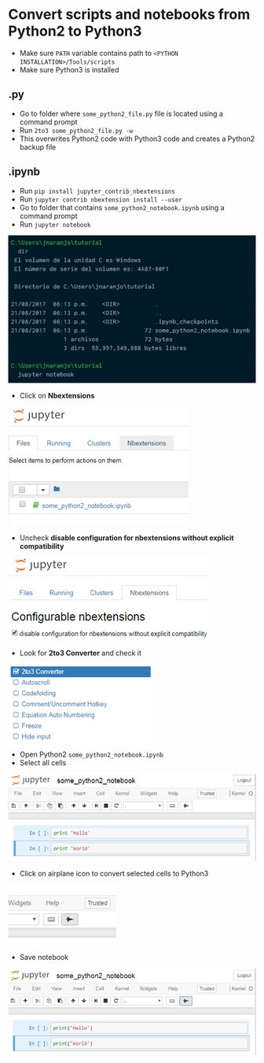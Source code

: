 # Convert scripts and notebooks from Python2 to Python3
- Make sure `PATH` variable contains path to `<PYTHON INSTALLATION>/Tools/scripts`
- Make sure Python3 is installed

## .py
- Go to folder where `some_python2_file.py` file is located using a command prompt
- Run `2to3 some_python2_file.py -w`
- This overwrites Python2 code with Python3 code and creates a Python2 backup file

## .ipynb
- Run `pip install jupyter_contrib_nbextensions`
- Run `jupyter contrib nbextension install --user`
- Go to folder that contains `some_python2_notebook.ipynb` using a command prompt
- Run `jupyter notebook`

![Image](/img/convert-python-2-3-1.png)

- Click on **Nbextensions**

![Image](/img/convert-python-2-3-2.png)

- Uncheck **disable configuration for nbextensions without explicit compatibility**

![Image](/img/convert-python-2-3-3.png)

- Look for **2to3 Converter** and check it

![Image](/img/convert-python-2-3-4.png)

- Open Python2 `some_python2_notebook.ipynb`
- Select all cells

![Image](/img/convert-python-2-3-5.png)

- Click on airplane icon to convert selected cells to Python3

![Image](/img/convert-python-2-3-6.png)

- Save notebook

![Image](/img/convert-python-2-3-7.png)
